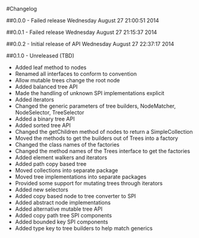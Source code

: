 #Changelog


##0.0.0 - Failed release
Wednesday August 27 21:00:51 2014

##0.0.1 - Failed release
Wednesday August 27 21:15:37 2014

##0.0.2 - Initial release of API
Wednesday August 27 22:37:17 2014

##0.1.0 - Unreleased (TBD)
* Added leaf method to nodes
* Renamed all interfaces to conform to convention
* Allow mutable trees change the root node 
* Added balanced tree API
* Made the handling of unknown SPI implementations explicit
* Added iterators
* Changed the generic parameters of tree builders, NodeMatcher, NodeSelector, TreeSelector
* Added a binary tree API
* Added sorted  tree API
* Changed the getChildren method of nodes to return a SimpleCollection
* Moved the methods to get the builders out of Trees into a factory
* Changed the class names of the factories
* Changed the method names of the Trees interface to get the factories
* Added element walkers and iterators
* Added path copy based tree
* Moved collections into separate package
* Moved tree implementations into separate packages
* Provided some support for mutating trees through iterators
* Added new selectors
* Added copy based node to tree converter to SPI
* Added abstract node implementations
* Added alternative mutable tree API
* Added copy path tree SPI components
* Added bounded key SPI components
* Added type key to tree builders to help match generics
